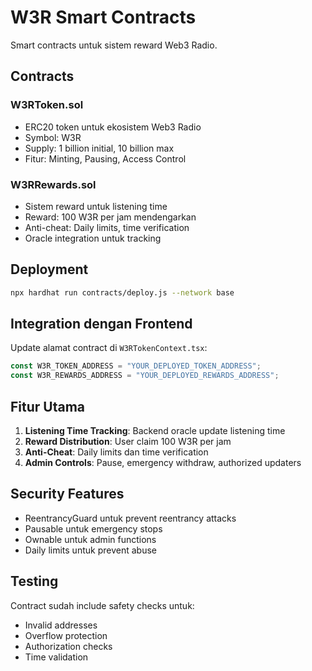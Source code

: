 
# W3R Smart Contracts

Smart contracts untuk sistem reward Web3 Radio.

## Contracts

### W3RToken.sol
- ERC20 token untuk ekosistem Web3 Radio
- Symbol: W3R
- Supply: 1 billion initial, 10 billion max
- Fitur: Minting, Pausing, Access Control

### W3RRewards.sol
- Sistem reward untuk listening time
- Reward: 100 W3R per jam mendengarkan
- Anti-cheat: Daily limits, time verification
- Oracle integration untuk tracking

## Deployment

```bash
npx hardhat run contracts/deploy.js --network base
```

## Integration dengan Frontend

Update alamat contract di `W3RTokenContext.tsx`:

```typescript
const W3R_TOKEN_ADDRESS = "YOUR_DEPLOYED_TOKEN_ADDRESS";
const W3R_REWARDS_ADDRESS = "YOUR_DEPLOYED_REWARDS_ADDRESS";
```

## Fitur Utama

1. **Listening Time Tracking**: Backend oracle update listening time
2. **Reward Distribution**: User claim 100 W3R per jam
3. **Anti-Cheat**: Daily limits dan time verification
4. **Admin Controls**: Pause, emergency withdraw, authorized updaters

## Security Features

- ReentrancyGuard untuk prevent reentrancy attacks
- Pausable untuk emergency stops
- Ownable untuk admin functions
- Daily limits untuk prevent abuse

## Testing

Contract sudah include safety checks untuk:
- Invalid addresses
- Overflow protection
- Authorization checks
- Time validation
